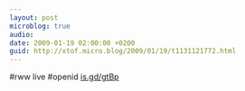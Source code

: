 ```yaml
---
layout: post
microblog: true
audio: 
date: 2009-01-19 02:00:00 +0200
guid: http://xtof.micro.blog/2009/01/19/t1131121772.html
---
```

#rww live #openid [is.gd/gtBp](http://is.gd/gtBp)
